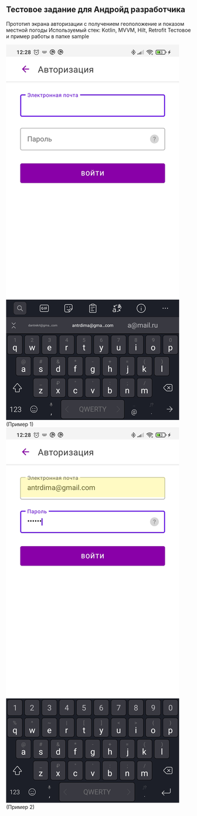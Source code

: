 ## Тестовое задание для Андройд разработчика

Прототип экрана авторизации с получением геоположение и показом местной погоды
Используемый стек: Kotlin, MVVM, Hilt, Retrofit
Тестовое и пример работы в папке sample

<img src="https://raw.githubusercontent.com/AntropovD/WeatherPrototype/main/sample/Screenshot_2021-05-27-12-28-15-192_org.example.weatherprototype.jpg">(Пример 1)
<img src="https://raw.githubusercontent.com/AntropovD/WeatherPrototype/main/sample/Screenshot_2021-05-27-12-28-03-605_org.example.weatherprototype.jpg">(Пример 2)
